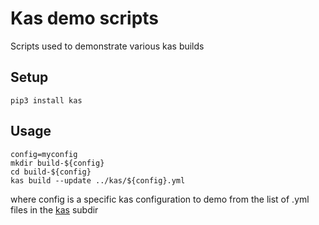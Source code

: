 # Kas demo scripts

Scripts used to demonstrate various kas builds

## Setup

```
pip3 install kas
```

## Usage

```
config=myconfig
mkdir build-${config}
cd build-${config}
kas build --update ../kas/${config}.yml
```

where config is a specific kas configuration to demo
from the list of .yml files in the [kas](kas) subdir
